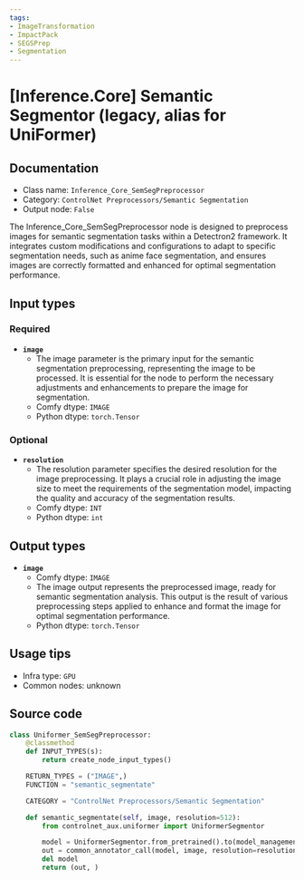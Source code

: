 ```yaml
---
tags:
- ImageTransformation
- ImpactPack
- SEGSPrep
- Segmentation
---
```


# [Inference.Core] Semantic Segmentor (legacy, alias for UniFormer)
## Documentation
- Class name: `Inference_Core_SemSegPreprocessor`
- Category: `ControlNet Preprocessors/Semantic Segmentation`
- Output node: `False`

The Inference_Core_SemSegPreprocessor node is designed to preprocess images for semantic segmentation tasks within a Detectron2 framework. It integrates custom modifications and configurations to adapt to specific segmentation needs, such as anime face segmentation, and ensures images are correctly formatted and enhanced for optimal segmentation performance.
## Input types
### Required
- **`image`**
    - The image parameter is the primary input for the semantic segmentation preprocessing, representing the image to be processed. It is essential for the node to perform the necessary adjustments and enhancements to prepare the image for segmentation.
    - Comfy dtype: `IMAGE`
    - Python dtype: `torch.Tensor`
### Optional
- **`resolution`**
    - The resolution parameter specifies the desired resolution for the image preprocessing. It plays a crucial role in adjusting the image size to meet the requirements of the segmentation model, impacting the quality and accuracy of the segmentation results.
    - Comfy dtype: `INT`
    - Python dtype: `int`
## Output types
- **`image`**
    - Comfy dtype: `IMAGE`
    - The image output represents the preprocessed image, ready for semantic segmentation analysis. This output is the result of various preprocessing steps applied to enhance and format the image for optimal segmentation performance.
    - Python dtype: `torch.Tensor`
## Usage tips
- Infra type: `GPU`
- Common nodes: unknown


## Source code
```python
class Uniformer_SemSegPreprocessor:
    @classmethod
    def INPUT_TYPES(s):
        return create_node_input_types()

    RETURN_TYPES = ("IMAGE",)
    FUNCTION = "semantic_segmentate"

    CATEGORY = "ControlNet Preprocessors/Semantic Segmentation"

    def semantic_segmentate(self, image, resolution=512):
        from controlnet_aux.uniformer import UniformerSegmentor

        model = UniformerSegmentor.from_pretrained().to(model_management.get_torch_device())
        out = common_annotator_call(model, image, resolution=resolution)
        del model
        return (out, )

```
